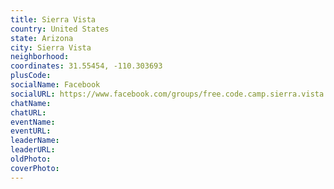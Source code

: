 ```yaml
---
title: Sierra Vista
country: United States
state: Arizona
city: Sierra Vista
neighborhood: 
coordinates: 31.55454, -110.303693
plusCode:
socialName: Facebook
socialURL: https://www.facebook.com/groups/free.code.camp.sierra.vista
chatName:
chatURL:
eventName:
eventURL:
leaderName:
leaderURL:
oldPhoto: 
coverPhoto:
---
```

